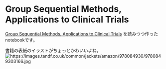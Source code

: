 # Group Sequential Methods, Applications to Clinical Trials

[Group Sequential Methods, Applications to Clinical Trials](https://www.crcpress.com/Group-Sequential-Methods-with-Applications-to-Clinical-Trials/Jennison-Turnbull/p/book/9780849303166) を読みつつ作ったnotebookです。

書籍の表紙のイラストがちょっとかわいいよね。
![https://images.tandf.co.uk/common/jackets/amazon/978084930/9780849303166.jpg ](https://images.tandf.co.uk/common/jackets/amazon/978084930/9780849303166.jpg)